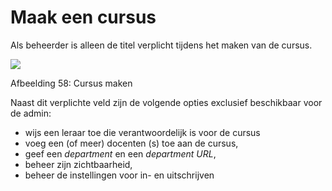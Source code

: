 # Maak een cursus

Als beheerder is alleen de titel verplicht tijdens het maken van de cursus.

![](../../.gitbook/assets/graficos83%20%281%29.png)

Afbeelding 58: Cursus maken

Naast dit verplichte veld zijn de volgende opties exclusief beschikbaar voor de admin:

* wijs een leraar toe die verantwoordelijk is voor de cursus
* voeg een \(of meer\) docenten \(s\) toe aan de cursus,
* geef een _department_ en een _department URL_,
* beheer zijn zichtbaarheid,
* beheer de instellingen voor in- en uitschrijven
